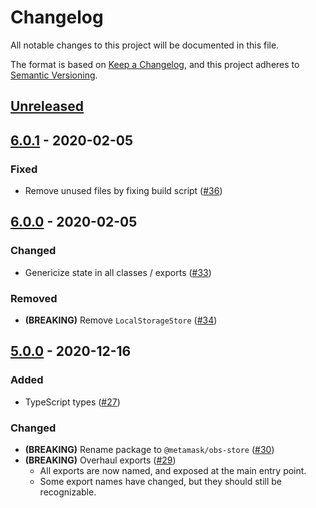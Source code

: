 # Changelog

All notable changes to this project will be documented in this file.

The format is based on [Keep a Changelog](https://keepachangelog.com/en/1.0.0/), and this project adheres to [Semantic Versioning](https://semver.org/spec/v2.0.0.html).

## [Unreleased]

## [6.0.1] - 2020-02-05

### Fixed

- Remove unused files by fixing build script ([#36](https://github.com/MetaMask/obs-store/pull/36))

## [6.0.0] - 2020-02-05

### Changed

- Genericize state in all classes / exports ([#33](https://github.com/MetaMask/obs-store/pull/33))

### Removed

- **(BREAKING)** Remove `LocalStorageStore` ([#34](https://github.com/MetaMask/obs-store/pull/34))

## [5.0.0] - 2020-12-16

### Added

- TypeScript types ([#27](https://github.com/MetaMask/obs-store/pull/27))

### Changed

- **(BREAKING)** Rename package to `@metamask/obs-store` ([#30](https://github.com/MetaMask/obs-store/pull/30))
- **(BREAKING)** Overhaul exports ([#29](https://github.com/MetaMask/obs-store/pull/29))
  - All exports are now named, and exposed at the main entry point.
  - Some export names have changed, but they should still be recognizable.

[Unreleased]:https://github.com/MetaMask/obs-store/compare/v6.0.1...HEAD
[6.0.1]:https://github.com/MetaMask/obs-store/compare/v6.0.0...v6.0.1
[6.0.0]:https://github.com/MetaMask/obs-store/compare/v5.0.0...v6.0.0
[5.0.0]:https://github.com/MetaMask/obs-store/tree/v4.0.3...v5.0.0
[4.0.3]:https://github.com/MetaMask/obs-store/tree/v4.0.2...v4.0.3
[4.0.2]:https://github.com/MetaMask/obs-store/tree/v4.0.1...v4.0.2
[4.0.1]:https://github.com/MetaMask/obs-store/tree/v4.0.0...v4.0.1
[4.0.0]:https://github.com/MetaMask/obs-store/tree/v3.0.2...v4.0.0
